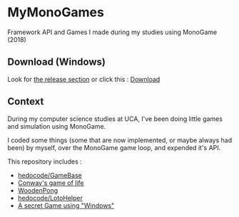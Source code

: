 # MyMonoGames
Framework API and Games I made during my studies using MonoGame (2018)

## Download (Windows)

Look for [the release section](https://github.com/hedocode/MyMonoGames/releases) or click this : [Download](https://github.com/hedocode/MyMonoGames/releases/download/v0.0.0/MyMonoGames.zip)

## Context

During my computer science studies at UCA, I've been doing little games and simulation using MonoGame.

I coded some things (some that are now implemented, or maybe always had been) by myself, over the MonoGame game loop, and expended it's API.

This repository includes : 

- [hedocode/GameBase](https://github.com/hedocode/GameBase)
- [Conway's game of life](./MonoGameBase2/GOLIFE/README.md)
- [WoodenPong](https://github.com/hedocode/WoodenPong)
- [hedocode/LotoHelper](https://github.com/hedocode/LotoHelper)
- [A secret Game using "Windows"](./MonoGameBase2/EscapeTheWindow/README.md)